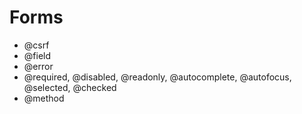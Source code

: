 # Forms

- @csrf
- @field
- @error
- @required, @disabled, @readonly, @autocomplete, @autofocus, @selected, @checked
- @method

